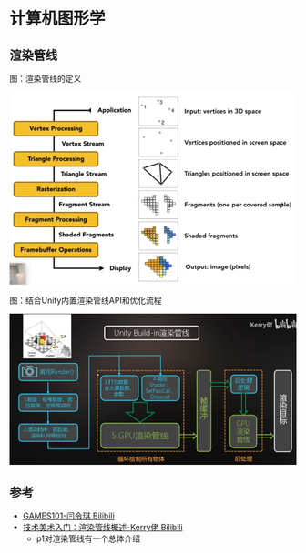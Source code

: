 # 计算机图形学

## 渲染管线

图：渲染管线的定义

<img width="600" src="../img/computer_graphics-2.png">

图：结合Unity内置渲染管线API和优化流程

<img src="../img/computer_graphics-1.png">


 
## 参考
- [GAMES101-闫令琪 Bilibili](https://www.bilibili.com/video/BV1X7411F744)
- [技术美术入门：渲染管线概述-Kerry佬 Bilibili](https://www.bilibili.com/video/BV1Q54y1G7v3)
    - p1对渲染管线有一个总体介绍
